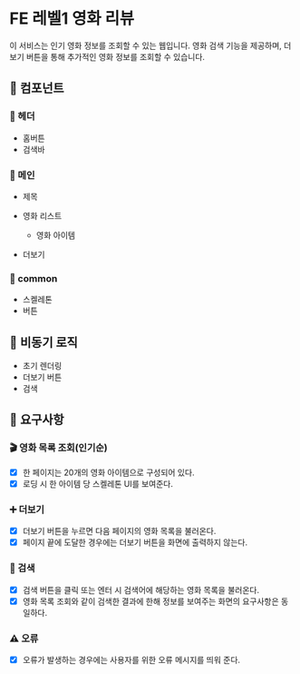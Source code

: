 # FE 레벨1 영화 리뷰

이 서비스는 인기 영화 정보를 조회할 수 있는 웹입니다. 영화 검색 기능을 제공하며, 더보기 버튼을 통해 추가적인 영화 정보를 조회할 수 있습니다.

## 📍 컴포넌트

### 📁 헤더

- 홈버튼
- 검색바

### 📁 메인

- 제목
- 영화 리스트

  - 영화 아이템

- 더보기

### 📁 common

- 스켈레톤
- 버튼

## 🎯 비동기 로직

- 초기 렌더링
- 더보기 버튼
- 검색

## 🚀 요구사항

### 🎬 영화 목록 조회(인기순)

- [x] 한 페이지는 20개의 영화 아이템으로 구성되어 있다.
- [x] 로딩 시 한 아이템 당 스켈레톤 UI를 보여준다.

### ➕ 더보기

- [x] 더보기 버튼을 누르면 다음 페이지의 영화 목록을 불러온다.
- [x] 페이지 끝에 도달한 경우에는 더보기 버튼을 화면에 출력하지 않는다.

### 🔎 검색

- [x] 검색 버튼을 클릭 또는 엔터 시 검색어에 해당하는 영화 목록을 불러온다.
- [x] 영화 목록 조회와 같이 검색한 결과에 한해 정보를 보여주는 화면의 요구사항은 동일하다.

### ⚠️ 오류

- [x] 오류가 발생하는 경우에는 사용자를 위한 오류 메시지를 띄워 준다.
